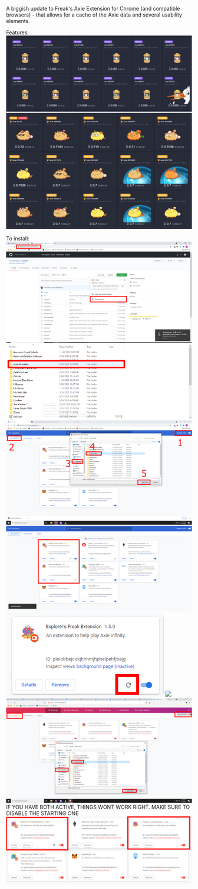 A biggish update to Freak's Axie Extension for Chrome (and compatible browsers) - that allows for a cache of the Axie data and several usability elements.

Features:
<img src="/readme_images/look1.png">
<img src="/readme_images/look2.png">

To install:
<img src="/readme_images/look4.png">
<img src="/readme_images/look5.png">
<img src="/readme_images/look6.png">
<img src="/readme_images/look8.png">
<img src="/readme_images/look9.png">
<img src="/readme_images/look10.png">
<img src="/readme_images/look11.png">
IF YOU HAVE BOTH ACTIVE, THINGS WONT WORK RIGHT. MAKE SURE TO DISABLE THE STARTING ONE
<img src="/readme_images/look12.png">
